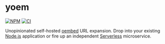 # yoem

[![NPM](https://badge.fury.io/js/yoem.svg)](https://www.npmjs.com/package/yoem)
[![CI](https://github.com/someimportantcompany/yoem/workflows/tests/badge.svg)](https://github.com/someimportantcompany/yoem/actions)

Unopinionated self-hosted [oembed](https://oembed.com) URL expansion. Drop into your existing [Node.js](https://nodejs.org) application or fire up an independent [Serverless](https://serverless.com) microservice.
